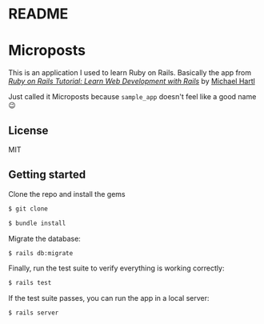 # README

# Microposts

This is an application I used to learn Ruby on Rails. Basically the app from [*Ruby on Rails Tutorial: Learn Web Development with Rails*](https://www.railstutorial.org/) by [Michael Hartl](https://www.michaelhartl.com/)

Just called it Microposts because `sample_app` doesn't feel like a good name :wink:

## License

MIT

## Getting started

Clone the repo and install the gems

```bash
$ git clone 

$ bundle install
```

Migrate the database:

```bash
$ rails db:migrate
```

Finally, run the test suite to verify everything is working correctly:

```bash
$ rails test
```

If the test suite passes, you can run the app in a local server:

```bash
$ rails server
```
